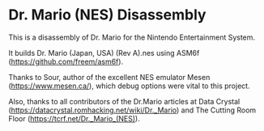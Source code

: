 # Dr. Mario (NES) Disassembly
This is a disassembly of Dr. Mario for the Nintendo Entertainment System.

It builds Dr. Mario (Japan, USA) (Rev A).nes using ASM6f (https://github.com/freem/asm6f).

Thanks to Sour, author of the excellent NES emulator Mesen (https://www.mesen.ca/), which debug options were vital to this project.

Also, thanks to all contributors of the Dr.Mario articles at Data Crystal (https://datacrystal.romhacking.net/wiki/Dr._Mario) and The Cutting Room Floor (https://tcrf.net/Dr._Mario_(NES)).